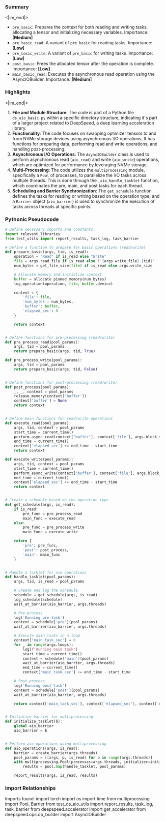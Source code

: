 

### Summary

<|im_end|>

* `pre_basic`: Prepares the context for both reading and writing tasks, allocating a tensor and initializing necessary variables. Importance: **[Medium]**
* `pre_basic_read`: A variant of `pre_basic` for reading tasks. Importance: **[Low]**
* `pre_basic_write`: A variant of `pre_basic` for writing tasks. Importance: **[Low]**
* `post_basic`: Frees the allocated tensor after the operation is complete. Importance: **[Low]**
* `main_basic_read`: Executes the asynchronous read operation using the AsyncIOBuilder. Importance: **[Medium]**

### Highlights

<|im_end|>

1. **File and Module Structure**: The code is part of a Python file `ds_aio_basic.py` within a specific directory structure, indicating it's part of a larger project related to DeepSpeed, a deep learning acceleration library.
2. **Functionality**: The code focuses on swapping optimizer tensors to and from NVMe storage devices using asynchronous I/O operations. It has functions for preparing data, performing read and write operations, and handling post-processing.
3. **Asynchronous I/O Operations**: The `AsyncIOBuilder` class is used to perform asynchronous read (`aio_read`) and write (`aio_write`) operations, which are optimized for performance by leveraging NVMe storage.
4. **Multi-Processing**: The code utilizes the `multiprocessing` module, specifically a `Pool` of processes, to parallelize the I/O tasks across multiple threads. This is done through the `_aio_handle_tasklet` function, which coordinates the pre, main, and post tasks for each thread.
5. **Scheduling and Barrier Synchronization**: The `get_schedule` function defines the tasks for reading or writing based on the operation type, and a `Barrier` object (`aio_barrier`) is used to synchronize the execution of tasks across threads at specific points.

### Pythonic Pseudocode

```python
# Define necessary imports and constants
import relevant_libraries
from test_utils import report_results, task_log, task_barrier

# Define a function to prepare for basic operations (read/write)
def prepare_basic(args, tid, is_read):
    operation = "Read" if is_read else "Write"
    file = args.read_file if is_read else f'{args.write_file}.{tid}'
    num_bytes = get_file_size(file) if is_read else args.write_size

    # Allocate memory and initialize context
    buffer = allocate_pinned_memory(num_bytes)
    log_operation(operation, file, buffer.device)

    context = {
        'file': file,
        'num_bytes': num_bytes,
        'buffer': buffer,
        'elapsed_sec': 0
    }

    return context


# Define functions for pre-processing (read/write)
def pre_process_read(pool_params):
    args, tid = pool_params
    return prepare_basic(args, tid, True)

def pre_process_write(pool_params):
    args, tid = pool_params
    return prepare_basic(args, tid, False)


# Define functions for post-processing (read/write)
def post_process(pool_params):
    _, _, context = pool_params
    release_memory(context['buffer'])
    context['buffer'] = None
    return context


# Define main functions for read/write operations
def execute_read(pool_params):
    args, tid, context = pool_params
    start_time = current_time()
    perform_async_read(context['buffer'], context['file'], args.block_size, args.queue_depth, args.options)
    end_time = current_time()
    context['elapsed_sec'] += end_time - start_time
    return context

def execute_write(pool_params):
    args, tid, context = pool_params
    start_time = current_time()
    perform_async_write(context['buffer'], context['file'], args.block_size, args.queue_depth, args.options)
    end_time = current_time()
    context['elapsed_sec'] += end_time - start_time
    return context


# Create a schedule based on the operation type
def get_schedule(args, is_read):
    if is_read:
        pre_func = pre_process_read
        main_func = execute_read
    else:
        pre_func = pre_process_write
        main_func = execute_write

    return {
        'pre': pre_func,
        'post': post_process,
        'main': main_func
    }


# Handle a tasklet for aio operations
def handle_tasklet(pool_params):
    args, tid, is_read = pool_params

    # Create and log the schedule
    schedule = get_schedule(args, is_read)
    log_schedule(schedule)
    wait_at_barrier(aio_barrier, args.threads)

    # Pre-process
    log('Running pre-task')
    context = schedule['pre'](pool_params)
    wait_at_barrier(aio_barrier, args.threads)

    # Execute main tasks in a loop
    context['main_task_sec'] = 0
    for _ in range(args.loops):
        log(f'Running main task')
        start_time = current_time()
        context = schedule['main'](pool_params)
        wait_at_barrier(aio_barrier, args.threads)
        end_time = current_time()
        context['main_task_sec'] += end_time - start_time

    # Post-process
    log('Running post-task')
    context = schedule['post'](pool_params)
    wait_at_barrier(aio_barrier, args.threads)

    return context['main_task_sec'], context['elapsed_sec'], context['num_bytes'] * args.loops


# Initialize barrier for multiprocessing
def initialize_tasklet(b):
    global aio_barrier
    aio_barrier = b


# Perform aio operations using multiprocessing
def aio_operations(args, is_read):
    barrier = create_barrier(args.threads)
    pool_params = [(args, p, is_read) for p in range(args.threads)]
    with multiprocessing.Pool(processes=args.threads, initializer=initialize_tasklet, initargs=(barrier,)) as pool:
        results = pool.map(handle_tasklet, pool_params)

    report_results(args, is_read, results)
```


### import Relationships

Imports found:
import torch
import os
import time
from multiprocessing import Pool, Barrier
from test_ds_aio_utils import report_results, task_log, task_barrier
from deepspeed.accelerator import get_accelerator
from deepspeed.ops.op_builder import AsyncIOBuilder